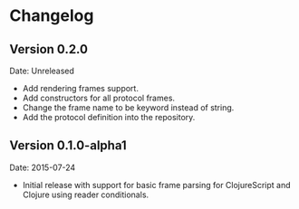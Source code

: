 # Changelog #

## Version 0.2.0 ##

Date: Unreleased

- Add rendering frames support.
- Add constructors for all protocol frames.
- Change the frame name to be keyword instead of string.
- Add the protocol definition into the repository.

## Version 0.1.0-alpha1 ##

Date: 2015-07-24

- Initial release with support for basic frame parsing
  for ClojureScript and Clojure using reader conditionals.
